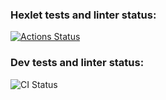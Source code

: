 ### Hexlet tests and linter status:

[![Actions Status](https://github.com/mickrubashkin/php-project-48/actions/workflows/hexlet-check.yml/badge.svg)](https://github.com/mickrubashkin/php-project-48/actions)

### Dev tests and linter status:

![CI Status](https://github.com/mickrubashkin/php-project-48/actions/workflows/lint-test.yml/badge.svg)
